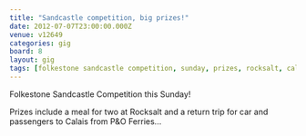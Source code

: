 ```yaml
---
title: "Sandcastle competition, big prizes!"
date: 2012-07-07T23:00:00.000Z
venue: v12649
categories: gig
board: 8
layout: gig
tags: [folkestone sandcastle competition, sunday, prizes, rocksalt, calais, ferries]
---
```

Folkestone Sandcastle Competition this Sunday!

Prizes include a meal for two at Rocksalt and a return trip for car and passengers to Calais from P&O Ferries...